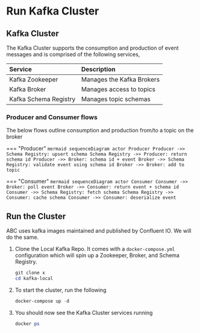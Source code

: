 # Run Kafka Cluster

## Kafka Cluster
The Kafka Cluster supports the consumption and production of event messages and is comprised of the following services,

| Service | Description |
| :--- | :--- |
| Kafka Zookeeper | Manages the Kafka Brokers |
| Kafka Broker | Manages access to topics |
| Kafka Schema Registry | Manages topic schemas |

### Producer and Consumer flows

The below flows outline consumption and production from/to a topic on the broker

=== "Producer"
    ``` mermaid
    sequenceDiagram
        actor Producer
        Producer ->> Schema Registry: upsert schema
        Schema Registry ->> Producer: return schema id
        Producer ->> Broker: schema id + event
        Broker ->> Schema Registry: validate event using schema id
        Broker ->> Broker: add to topic
    ```

=== "Consumer"
    ``` mermaid
    sequenceDiagram
        actor Consumer
        Consumer ->> Broker: poll event
        Broker ->> Consumer: return event + schema id
        Consumer ->> Schema Registry: fetch schema
        Schema Registry ->> Consumer: cache schema
        Consumer ->> Consumer: deserialize event
    ```

## Run the Cluster

ABC uses kafka images maintained and published by Confluent IO. We will do the same.

1. Clone the Local Kafka Repo. It comes with a `docker-compose.yml` configuration which will spin up a Zookeeper, Broker, and Schema Registry.
    ``` powershell
    git clone x
    cd kafka-local
    ```

2. To start the cluster, run the following
    ``` powershell
    docker-compose up -d
    ```

3. You should now see the Kafka Cluster services running
    ``` powershell
    docker ps
    ```
